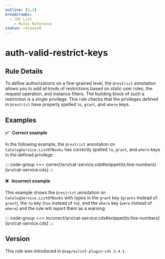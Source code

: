 ```yaml
---
outline: [2,2]
breadcrumbs:
  - CDS Lint
    - Rules Reference
status: released
---
```


<script setup>
  import PlaygroundBadge from '../../components/PlaygroundBadge.vue'
</script>

# auth-valid-restrict-keys

## Rule Details

To define authorizations on a fine-grained level, the `@restrict` annotation allows you to add all kinds of restrictions based on static user roles, the request operation, and instance filters. The building block of such a restriction is a single privilege. This rule checks that the privileges defined in `@restrict` have properly spelled `to`, `grant`, and `where` keys.

## Examples

#### ✅ &nbsp; Correct example

In the following example, the `@restrict` annotation on `CatalogService.ListOfBooks` has correctly spelled `to`, `grant`, and `where` keys in the defined privilege:

::: code-group
<<< correct/srv/cat-service.cds#snippet{ts:line-numbers} [srv/cat-service.cds]
:::
<PlaygroundBadge
  name="auth-valid-restrict-keys"
  kind="correct"
  :rules="{'@sap/cds/auth-valid-restrict-keys': ['warn', 'show']}"
  :files="['db/schema.cds', 'srv/cat-service.cds']"
/>

#### ❌ &nbsp; Incorrect example

This example shows the `@restrict` annotation on `CatalogService.ListOfBooks` with typos in the `grant` key (`grants` instead of `grant`), the `to` key (`too` instead of `to`), and the `where` key (`were` instead of `where`) and the rule will report them as a warning:

::: code-group
<<< incorrect/srv/cat-service.cds#snippet{ts:line-numbers} [srv/cat-service.cds]
:::
<PlaygroundBadge
  name="auth-valid-restrict-keys"
  kind="incorrect"
  :rules="{'@sap/cds/auth-valid-restrict-keys': ['warn', 'show']}"
  :files="['db/schema.cds', 'srv/cat-service.cds']"
/>

## Version
This rule was introduced in `@sap/eslint-plugin-cds 2.4.1`.